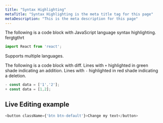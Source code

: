 ```yaml
---
title: "Syntax Highlighting"
metaTitle: "Syntax Highlighting is the meta title tag for this page"
metaDescription: "This is the meta description for this page"
---
```


The following is a code block with JavaScript language syntax highlighting. fergtgthrt

```javascript
import React from 'react';
```

Supports multiple languages.

The following is a code block with diff. Lines with `+` highlighted in green shade indicating an addition. Lines with `-` highlighted in red shade indicating a deletion.

```javascript
- const data = ['1','2'];
+ const data = [1,2];
```

## Live Editing example

```javascript react-live=true
<button className={'btn btn-default'}>Change my text</button>
```
